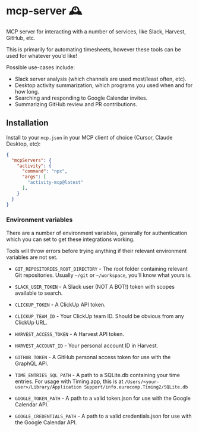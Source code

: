 # mcp-server 🕰️

MCP server for interacting with a number of services, like Slack, Harvest, GitHub, etc.

This is primarily for automating timesheets, however these tools can be used for whatever you'd like!

Possible use-cases include:
- Slack server analysis (which channels are used most/least often, etc).
- Desktop activity summarization, which programs you used when and for how long.
- Searching and responding to Google Calendar invites.
- Summarizing GitHub review and PR contributions.

## Installation

Install to your `mcp.json` in your MCP client of choice (Cursor, Claude Desktop, etc):
```json
{
  "mcpServers": {
    "activity": {
      "command": "npx",
      "args": [
        "activity-mcp@latest"
      ],
    }
  }
}
```

### Environment variables

There are a number of environment variables, generally for authentication which
you can set to get these integrations working.

Tools will throw errors before trying anything if their relevant environment
variables are not set.

- `GIT_REPOSITORIES_ROOT_DIRECTORY` - The root folder containing relevant Git repositories.
Usually `~/git` or `~/workspace`, you'll know what yours is.

- `SLACK_USER_TOKEN` - A Slack user (NOT A BOT!) token with scopes available to search.

- `CLICKUP_TOKEN` - A ClickUp API token.
- `CLICKUP_TEAM_ID` - Your ClickUp team ID. Should be obvious from any ClickUp URL.

- `HARVEST_ACCESS_TOKEN` - A Harvest API token.
- `HARVEST_ACCOUNT_ID` - Your personal account ID in Harvest.

- `GITHUB_TOKEN` - A GitHub personal access token for use with the GraphQL API.

- `TIME_ENTRIES_SQL_PATH` - A path to a SQLite.db containing your time entries.
For usage with Timing.app, this is at `/Users/<your-user>/Library/Application Support/info.eurocomp.Timing2/SQLite.db`

- `GOOGLE_TOKEN_PATH` - A path to a valid token.json for use with the Google Calendar API.
- `GOOGLE_CREDENTIALS_PATH` - A path to a valid credentials.json for use with the Google Calendar API.

